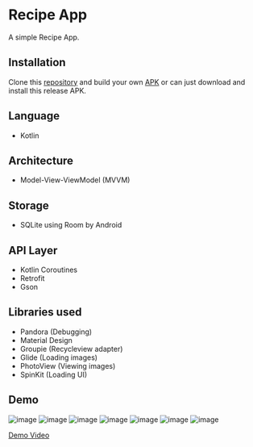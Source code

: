 # Recipe App

A simple Recipe App.

## Installation

Clone this [repository](https://github.com/Aloysius97/Recipe_App.git) and build your own [APK](https://drive.google.com/file/d/195uh3CdYJHYz5gj3cOQxxYv8DDHfG6bb/view?usp=sharing) or can just download and install this release APK.

## Language
- Kotlin

## Architecture
- Model-View-ViewModel (MVVM)

## Storage
- SQLite using Room by Android

## API Layer
- Kotlin Coroutines
- Retrofit
- Gson

## Libraries used
- Pandora (Debugging)
- Material Design
- Groupie (Recycleview adapter)
- Glide (Loading images)
- PhotoView (Viewing images)
- SpinKit (Loading UI)

## Demo
![image](https://user-images.githubusercontent.com/28688740/118361583-b630d780-b5be-11eb-9d28-72121564a821.png)
![image](https://user-images.githubusercontent.com/28688740/118361588-b92bc800-b5be-11eb-8a9b-2ceeac0770ae.png)
![image](https://user-images.githubusercontent.com/28688740/118361625-db254a80-b5be-11eb-9993-0693d0d12f04.png)
![image](https://user-images.githubusercontent.com/28688740/118361601-c47ef380-b5be-11eb-80e2-542b113bd4a6.png)
![image](https://user-images.githubusercontent.com/28688740/118361603-c5b02080-b5be-11eb-87f0-1db7f8b4e785.png)
![image](https://user-images.githubusercontent.com/28688740/118361607-c6e14d80-b5be-11eb-9fe1-15d23191fc56.png)
![image](https://user-images.githubusercontent.com/28688740/118361609-c943a780-b5be-11eb-81f4-7176c9fbf26d.png)

[Demo Video](https://drive.google.com/file/d/1fdctPFZ5yOcQwU6at-6TDPX72OppzGD9/view?usp=sharing)
